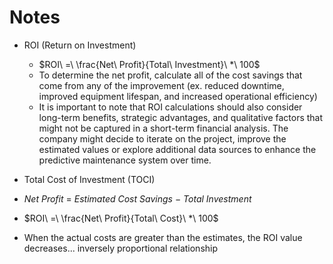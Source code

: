 # Notes

- ROI (Return on Investment)
    - $ROI\ =\ \frac{Net\ Profit}{Total\ Investment}\ *\ 100$
    - To determine the net profit, calculate all of the cost savings that come from any of the improvement (ex. reduced downtime, improved equipment lifespan, and increased operational efficiency)
    - It is important to note that ROI calculations should also consider long-term benefits, strategic advantages, and qualitative factors that might not be captured in a short-term financial analysis. The company might decide to iterate on the project, improve the estimated values or explore additional data sources to enhance the predictive maintenance system over time. 
    
- Total Cost of Investment (TOCI)

- $Net\ Profit\ =\ Estimated\ Cost\ Savings\ -\ Total\ Investment$

- $ROI\ =\ \frac{Net\ Profit}{Total\ Cost}\ *\ 100$

- When the actual costs are greater than the estimates, the ROI value decreases... inversely proportional relationship
